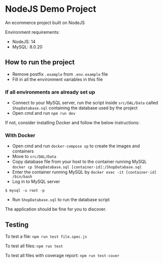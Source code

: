 # NodeJS Demo Project

An ecommerce project built on NodeJS

Environment requirements:
- NodeJS: 14
- MySQL: 8.0.20

## How to run the project

- Remove postfix `.example` from `.env.example` file
- Fill in all the environment variables in this file


### If all environments are already set up
- Connect to your MySQL server, run the script inside `src/DAL/Data` called `ShopDatabase.sql` containing the database used by the project
- Open cmd and run `npm run dev`

If not, consider installing Docker and follow the below instructions:
### With Docker
- Open cmd and run `docker-compose up` to create the images and containers
- Move to `src/DAL/Data`
- Copy database file from your host to the container running MySQL `docker cp ShopDatabase.sql [container-id]:/ShopDatabase.sql`
- Enter the container running MySQL by  `docker exec -it [container-id] /bin/bash`
- Log in to MySQL server
```
$ mysql -u root -p
```
- Run `ShopDatabase.sql` to run the database script

The application should be fine for you to discover.

## Testing

To test a file:
`npm run test file.spec.js`

To test all files:
`npm run test`

To test all files with coverage report:
`npm run test-cover`
